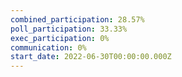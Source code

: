 ```yaml
---
combined_participation: 28.57%
poll_participation: 33.33%
exec_participation: 0%
communication: 0%
start_date: 2022-06-30T00:00:00.000Z
---
```

